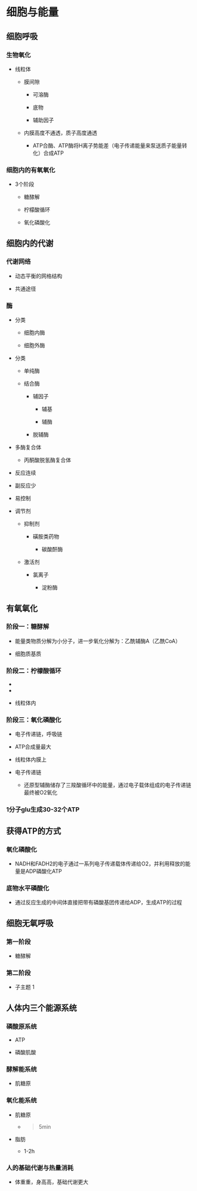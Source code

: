 # 细胞与能量

## 细胞呼吸

### 生物氧化

- 线粒体

	- 膜间隙

		- 可溶酶

		- 底物

		- 辅助因子

	- 内膜高度不通透，质子高度通透

		- ATP合酶、ATP酶将H离子势能差（电子传递能量来泵送质子能量转化）合成ATP

### 细胞内的有氧氧化

- 3个阶段

	- 糖酵解

	- 柠檬酸循环

	- 氧化磷酸化

## 细胞内的代谢

### 代谢网络

- 动态平衡的网格结构

- 共通途径

### 酶

- 分类

	- 细胞内酶

	- 细胞外酶

- 分类

	- 单纯酶

	- 结合酶

		- 辅因子

			- 辅基

			- 辅酶

		- 脱辅酶

- 多酶复合体

	- 丙酮酸脱氢酶复合体

- 反应连续

- 副反应少

- 易控制

- 调节剂

	- 抑制剂

		- 磺胺类药物

			- 碳酸酐酶

	- 激活剂

		- 氯离子

			- 淀粉酶

## 有氧氧化

### 阶段一：糖酵解

- 能量类物质分解为小分子，进一步氧化分解为：乙酰辅酶A（乙酰CoA）

- 细胞质基质

### 阶段二：柠檬酸循环

-  

-  

- 线粒体内

### 阶段三：氧化磷酸化

- 电子传递链，呼吸链

- ATP合成量最大

- 线粒体内膜上

- 电子传递链

	- 还原型辅酶储存了三羧酸循环中的能量，通过电子载体组成的电子传递链最终被O2氧化

### 1分子glu生成30-32个ATP

## 获得ATP的方式

### 氧化磷酸化

- NADH和FADH2的电子通过一系列电子传递载体传递给O2，并利用释放的能量是ADP磷酸化ATP

### 底物水平磷酸化

- 通过反应生成的中间体直接把带有磷酸基团传递给ADP，生成ATP的过程

## 细胞无氧呼吸

### 第一阶段

- 糖酵解

### 第二阶段

- 子主题 1

## 人体内三个能源系统

### 磷酸原系统

- ATP

- 磷酸肌酸

### 酵解能系统

- 肌糖原

### 氧化能系统

- 肌糖原

	- >5min

- 脂肪

	- 1-2h

### 人的基础代谢与热量消耗

- 体重重，身高高，基础代谢更大

